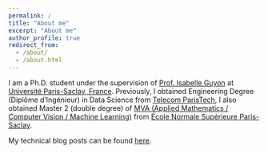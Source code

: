 ```yaml
---
permalink: /
title: "About me"
excerpt: "About me"
author_profile: true
redirect_from: 
  - /about/
  - /about.html
---
```



I am a Ph.D. student under the supervision of [Prof. Isabelle Guyon](https://guyon.chalearn.org/) at [Université Paris-Saclay, France](https://www.universite-paris-saclay.fr/). Previously, I obtained Engineering Degree (Diplôme d’Ingénieur) in Data Science from [Telecom ParisTech](https://www.telecom-paris.fr/), I also obtained Master 2 (double degree) of [MVA (Applied Mathematics / Computer Vision / Machine Learning)](https://www.master-mva.com/) from [École Normale Supérieure Paris-Saclay](https://ens-paris-saclay.fr/en).  


My technical blog posts can be found [here](https://sunhaozhe.github.io/blogs/archives/).











